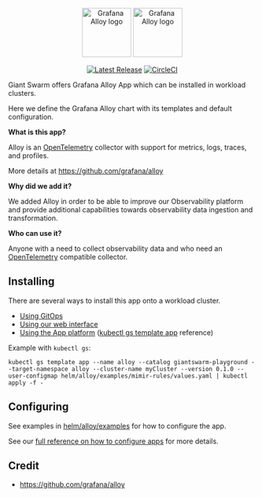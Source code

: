 <p align="center">
    <img src="assets/logo_alloy_light.svg#gh-dark-mode-only" alt="Grafana Alloy logo" height="100px">
    <img src="assets/logo_alloy_dark.svg#gh-light-mode-only" alt="Grafana Alloy logo" height="100px">
</p>

<p align="center">
  <a href="https://github.com/giantswarm/alloy/releases"><img src="https://img.shields.io/github/release/giantswarm/alloy.svg" alt="Latest Release"></a>
  <a href="https://dl.circleci.com/status-badge/redirect/gh/giantswarm/alloy-app/tree/main"><img src="https://dl.circleci.com/status-badge/img/gh/giantswarm/alloy-app/tree/main.svg?style=svg" alt="CircleCI"></a>
</p>

Giant Swarm offers Grafana Alloy App which can be installed in workload clusters.

Here we define the Grafana Alloy chart with its templates and default configuration.

**What is this app?**

Alloy is an [OpenTelemetry](https://opentelemetry.io/) collector with support for metrics, logs, traces, and profiles.

More details at https://github.com/grafana/alloy

**Why did we add it?**

We added Alloy in order to be able to improve our Observability platform and provide additional capabilities towards observability data ingestion and transformation.

**Who can use it?**

Anyone with a need to collect observability data and who need an [OpenTelemetry](https://opentelemetry.io/) compatible collector.

## Installing

There are several ways to install this app onto a workload cluster.

- [Using GitOps](https://docs.giantswarm.io/vintage/advanced/gitops/apps/add_appcr/)
- [Using our web interface](https://docs.giantswarm.io/vintage/platform-overview/web-interface/app-platform/#installing-an-app)
- [Using the App platform](https://docs.giantswarm.io/vintage/getting-started/app-platform/deploy-app/) ([kubectl gs template app](https://docs.giantswarm.io/vintage/use-the-api/kubectl-gs/template-app/) reference)

Example with `kubectl gs`:

```
kubectl gs template app --name alloy --catalog giantswarm-playground --target-namespace alloy --cluster-name myCluster --version 0.1.0 --user-configmap helm/alloy/examples/mimir-rules/values.yaml | kubectl apply -f -
```

## Configuring

See examples in [helm/alloy/examples](helm/alloy/examples) for how to configure the app.

See our [full reference on how to configure apps](https://docs.giantswarm.io/getting-started/app-platform/app-configuration/) for more details.

## Credit

- https://github.com/grafana/alloy
